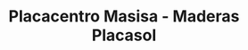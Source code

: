 ---
title: "Placacentro Masisa - Maderas Placasol"
url: /caracas/placacentro-masisa-maderas-placasol/
shop: comercio
---